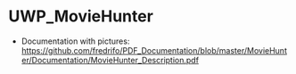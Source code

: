 # UWP_MovieHunter

- Documentation with pictures:
https://github.com/fredrifo/PDF_Documentation/blob/master/MovieHunter/Documentation/MovieHunter_Description.pdf
